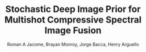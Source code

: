 ---
paperId: 49
author: Roman A Jacome, Brayan  Monroy, Jorge Bacca, Henry Arguello
publicationauthor: Jacome, R. A. et al.
title: Stochastic Deep Image Prior for Multishot Compressive Spectral Image Fusion
pdf: Roman_JacomeEA.pdf
poster: Roman_JacomeEA.png
alt: --
type: Poster
topic: Computational Imaging
subtopic: Deep Learning Architectures and Techniques
link: https://research.latinxinai.org/papers/neurips/2023/pdf/Roman_JacomeEA.pdf
conference: cvpr
year: 2023
tags: cvpr-2023-ea-pp
location: Vancouver, Canada
---